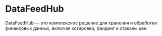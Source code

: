 # DataFeedHub
DataFeedHub — это комплексное решение для хранения и обработки финансовых данных, включая котировки, фандинг и стаканы цен.
